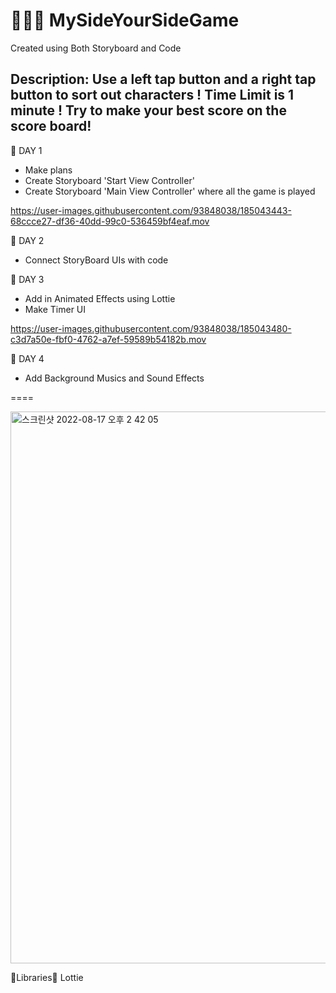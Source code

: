 # 👩🏻‍💻 MySideYourSideGame

Created using Both Storyboard and Code 

Description: Use a left tap button and a right tap button to sort out characters ! Time Limit is 1 minute ! Try to make your best score on the score board! 
----








🪷 DAY 1  
- Make plans 
- Create Storyboard 'Start View Controller'
- Create Storyboard 'Main View Controller' where all the game is played

https://user-images.githubusercontent.com/93848038/185043443-68ccce27-df36-40dd-99c0-536459bf4eaf.mov


🪷 DAY 2
- Connect StoryBoard UIs with code 

🪷 DAY 3
- Add in Animated Effects using Lottie
- Make Timer UI 

https://user-images.githubusercontent.com/93848038/185043480-c3d7a50e-fbf0-4762-a7ef-59589b54182b.mov

🪷 DAY 4
- Add Background Musics and Sound Effects

====

<img width="883" alt="스크린샷 2022-08-17 오후 2 42 05" src="https://user-images.githubusercontent.com/93848038/185043692-85932d81-7141-4d32-976a-14a200b05aa7.png">



🌼Libraries🌼
Lottie
